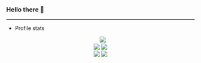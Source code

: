 ### Hello there 👋

* * *
-   Profile stats

<div align="center">&nbsp;&nbsp;
  <img src="http://github-profile-summary-cards.vercel.app/api/cards/profile-details?username=LittleDevo4ka&theme=gruvbox"/>
</div>

<div align="center">
  <img src="http://github-profile-summary-cards.vercel.app/api/cards/repos-per-language?username=LittleDevo4ka&theme=gruvbox"/>
  <img src="http://github-profile-summary-cards.vercel.app/api/cards/most-commit-language?username=LittleDevo4ka&theme=gruvbox"/>
</div>

<div align="center">
  <img src="http://github-profile-summary-cards.vercel.app/api/cards/stats?username=LittleDevo4ka&theme=gruvbox"/>
  <img src="http://github-profile-summary-cards.vercel.app/api/cards/productive-time?username=LittleDevo4ka&theme=gruvbox&utcOffset=3"/>
</div>





